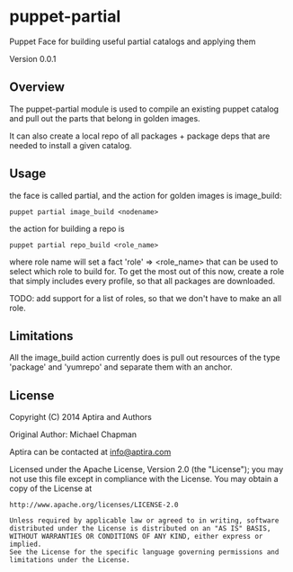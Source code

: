puppet-partial
==============

Puppet Face for building useful partial catalogs and applying them

Version 0.0.1

## Overview

The puppet-partial module is used to compile an existing puppet catalog and pull
out the parts that belong in golden images.

It can also create a local repo of all packages + package deps that are needed to
install a given catalog.

## Usage

the face is called partial, and the action for golden images is image_build:

    puppet partial image_build <nodename>

the action for building a repo is

    puppet partial repo_build <role_name>

where role name will set a fact 'role' => <role_name> that can be used to select
which role to build for. To get the most out of this now, create a role that simply
includes every profile, so that all packages are downloaded.

TODO: add support for a list of roles, so that we don't have to make an all role.

## Limitations

All the image_build action currently does is pull out resources of the type 'package' and 'yumrepo'
and separate them with an anchor.

## License
Copyright (C) 2014 Aptira and Authors

Original Author: Michael Chapman

Aptira can be contacted at info@aptira.com


Licensed under the Apache License, Version 2.0 (the "License");
you may not use this file except in compliance with the License.
You may obtain a copy of the License at

    http://www.apache.org/licenses/LICENSE-2.0

    Unless required by applicable law or agreed to in writing, software
    distributed under the License is distributed on an "AS IS" BASIS,
    WITHOUT WARRANTIES OR CONDITIONS OF ANY KIND, either express or implied.
    See the License for the specific language governing permissions and
    limitations under the License.
